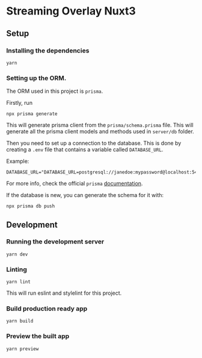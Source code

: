 # Streaming Overlay Nuxt3

## Setup

### Installing the dependencies

```
yarn
```

### Setting up the ORM.

The ORM used in this project is `prisma`.

Firstly, run

```
npx prisma generate
```

This will generate prisma client from the `prisma/schema.prisma` file. This will generate all the prisma client models and methods used in `server/db` folder.

Then you need to set up a connection to the database. This is done by creating a `.env` file that contains a variable called `DATABASE_URL`.

Example:

```
DATABASE_URL="DATABASE_URL=postgresql://janedoe:mypassword@localhost:5432/mydb"
```

For more info, check the official `prisma` [documentation](https://www.prisma.io/docs).

If the database is new, you can generate the schema for it with:

```
npx prisma db push
```

## Development

### Running the development server

```
yarn dev
```

### Linting

```
yarn lint
```

This will run eslint and stylelint for this project.

### Build production ready app

```
yarn build
```

### Preview the built app

```
yarn preview
```
